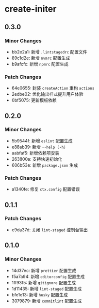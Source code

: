 # create-initer

## 0.3.0

### Minor Changes

- bb2e2a1: 新增 `.lintstagedrc` 配置文件
- 89c1d2e: 新增 `nvmrc` 配置生成
- b9afcfc: 新增 `npmrc` 配置生成

### Patch Changes

- 64e0655: 封装 `createAction` 重构 `actions`
- 2edbe02: 优化输出样式提升用户体验
- 0bf5075: 更新模板依赖

## 0.2.0

### Minor Changes

- 5b9544f: 新增 `eslint` 配置生成
- e88ab39: 新增 `--help (-h)`
- aabfaf5: 新增依赖项安装
- 263800a: 支持快速初始化
- 606b53e: 新增 `package.json` 生成

### Patch Changes

- a1340fe: 修复 `ctx.config` 配置错误

## 0.1.1

### Patch Changes

- e9da37d: 关闭 `lint-staged` 控制台输出

## 0.1.0

### Minor Changes

- 14d37ec: 新增 `prettier` 配置生成
- f5a7a94: 新增 `editorconfig` 配置生成
- 1ff93f5: 新增 `gitignore` 配置生成
- 1d11435: 新增 `lint-staged` 配置生成
- bfe1e13: 新增 `husky` 配置生成
- 3079879: 新增 `commitlint` 配置生成
